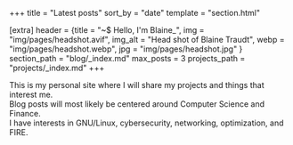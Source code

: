+++
title = "Latest posts"
sort_by = "date"
template = "section.html"

[extra]
header = {title = "~$ Hello, I'm Blaine_", img = "img/pages/headshot.avif", img_alt = "Head shot of Blaine Traudt", webp = "img/pages/headshot.webp", jpg = "img/pages/headshot.jpg" }
section_path = "blog/_index.md"
max_posts = 3
projects_path = "projects/_index.md"
+++

This is my personal site where I will share my projects and things that interest me.
\
Blog posts will most likely be centered around Computer Science and Finance.
\
I have interests in GNU/Linux, cybersecurity, networking, optimization, and FIRE.
